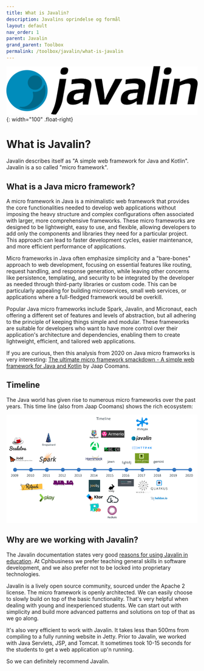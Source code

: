 ```yaml
---
title: What is Javalin?
description: Javalins oprindelse og formål
layout: default
nav_order: 1
parent: Javalin
grand_parent: Toolbox
permalink: /toolbox/javalin/what-is-javalin
---
```


![Javalin Logo](./images/javalinlogo.svg){: width="100" .float-right}

# What is Javalin?

Javalin describes itself as "A simple web framework for Java and Kotlin". Javalin is a so called "micro framework".

## What is a Java micro framework?

A micro framework in Java is a minimalistic web framework that provides the core functionalities needed to develop web applications without imposing the heavy structure and complex configurations often associated with larger, more comprehensive frameworks. These micro frameworks are designed to be lightweight, easy to use, and flexible, allowing developers to add only the components and libraries they need for a particular project. This approach can lead to faster development cycles, easier maintenance, and more efficient performance of applications.

Micro frameworks in Java often emphasize simplicity and a "bare-bones" approach to web development, focusing on essential features like routing, request handling, and response generation, while leaving other concerns like persistence, templating, and security to be integrated by the developer as needed through third-party libraries or custom code. This can be particularly appealing for building microservices, small web services, or applications where a full-fledged framework would be overkill.

Popular Java micro frameworks include Spark, Javalin, and Micronaut, each offering a different set of features and levels of abstraction, but all adhering to the principle of keeping things simple and modular. These frameworks are suitable for developers who want to have more control over their application's architecture and dependencies, enabling them to create lightweight, efficient, and tailored web applications.

If you are curious, then this analysis from 2020 on Java micro framworks is very interesting: [The ultimate micro framework smackdown - A simple web framework for Java and Kotlin](https://www.jfokus.se/jfokus20-preso/The-ultimate-microframework-smackdown.pdf) by Jaap Coomans.

## Timeline

The Java world has given rise to numerous micro frameworks over the past years. This time line (also from Jaap Coomans) shows the rich ecosystem:

![micro frameworks](./images/microframeworks_timeline.png)

## Why are we working with Javalin?

The Javalin documentation states very good [reasons for using Javalin in education](https://javalin.io/for-educators). At Cphbusiness we prefer teaching general skills in software development, and we also prefer not to be locked into proprietary technologies.

Javalin is a lively open source community, sourced under the Apache 2 license. The micro framework is openly architected. We can easily choose to slowly build on top of the basic functionality. That's very helpful when dealing with young and inexperienced students. We can start out with simplicity and build more advanced patterns and solutions on top of that as we go along.

It's also very efficient to work with Javalin. It takes less than 500ms from compiling to a fully running website in Jetty. Prior to Javalin, we worked with Java Servlets, JSP, and Tomcat. It sometimes took 10-15 seconds for the students to get a web application up'n running.

So we can definitely recommend Javalin.
